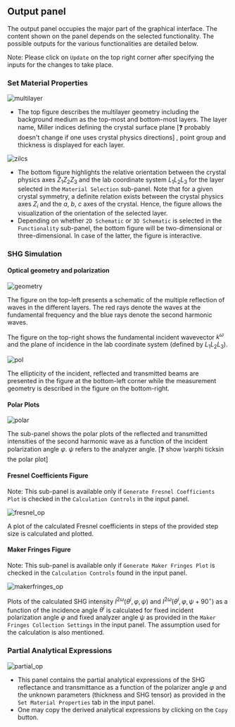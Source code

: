 ## Output panel

The output panel occupies the major part of the graphical interface. The content shown on the panel depends on the selected functionality. The possible outputs for the various functionalities are detailed below.

Note: Please click on `Update` on the top right corner after specifying the inputs for the changes to take place. 

### Set Material Properties

![multilayer](./img/multilayer.png)

-  The top figure describes the multilayer geometry including the background medium as the top-most and bottom-most layers. The layer name, Miller indices defining the crystal surface plane [:question: probably doesn't change if one uses crystal physics directions​] , point group and thickness is displayed for each layer.

![zilcs](./img/zilcs.png)

-  The bottom figure highlights the relative orientation between the crystal physics axes $Z_1 Z_2 Z_3$ and the lab coordinate system $L_1 L_2 L_3$ for the layer selected in the `Material Selection` sub-panel. Note that for a given crystal symmetry, a definite relation exists between the crystal physics axes $Z_i$ and the $a$, $b$, $c$ axes of the crystal. Hence, the figure allows the visualization of the orientation of the selected layer. 
-  Depending on whether `2D Schematic` or `3D Schematic` is selected in the `Functionality` sub-panel, the bottom figure will be two-dimensional or three-dimensional. In case of the latter, the figure is interactive.  

### SHG Simulation

#### Optical geometry and polarization

![geometry](./img/geometry.png)

The figure on the top-left presents a schematic of the multiple reflection of waves in the different layers. The red rays denote the waves at the fundamental frequency and the blue rays denote the second harmonic waves.

The figure on the top-right shows the fundamental incident wavevector $k^{\omega}$ and the plane of incidence in the lab coordinate system (defined by $L_1 L_2 L_3$).

![pol](./img/pol.png)

The ellipticity of the incident, reflected and transmitted beams are presented in the figure at the bottom-left corner while the measurement geometry is described in the figure on the bottom-right.

#### Polar Plots

![polar](./img/polar.png)

The sub-panel shows the polar plots of the reflected and transmitted intensities of the second harmonic wave as a function of the incident polarization angle $\varphi$. $\psi$ refers to the analyzer angle. [:question: show \varphi ticks ​in the polar plot]

#### Fresnel Coefficients Figure

Note: This sub-panel is available only if `Generate Fresnel Coefficients Plot` is checked in the `Calculation Controls` in the input panel.

![fresnel_op](./img/fresnel_op.png)

A plot of the calculated Fresnel coefficients in steps of the provided step size is calculated and plotted.  

#### Maker Fringes Figure

Note: This sub-panel is available only if `Generate Maker Fringes Plot` is checked in the `Calculation Controls` found in the input panel.

![makerfringes_op](./img/makerfringes_op.png)

Plots of the calculated SHG intensity $I^{2 \omega}(\theta^i, \varphi, \psi)$ and $I^{2 \omega}(\theta^i, \varphi, \psi+90^{\circ})$ as a function of the incidence angle $\theta^i$ is calculated for fixed incident polarization angle $\varphi$ and fixed analyzer angle $\psi$ as provided in the `Maker Fringes Collection Settings` in the input panel. The assumption used for the calculation is also mentioned. 

### Partial Analytical Expressions

![partial_op](./img/partial_op.png)

-  This panel contains the partial analytical expressions of the SHG reflectance and transmittance as a function of the polarizer angle $\varphi$ and the unknown parameters (thickness and SHG tensor) as provided in the `Set Material Properties` tab in the input panel.
-  One may copy the derived analytical expressions by clicking on the `Copy` button.

